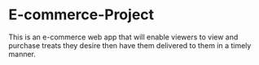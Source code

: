 # E-commerce-Project
This is an e-commerce web app that will enable viewers to view and purchase treats they desire then have them delivered to them in a timely manner.
